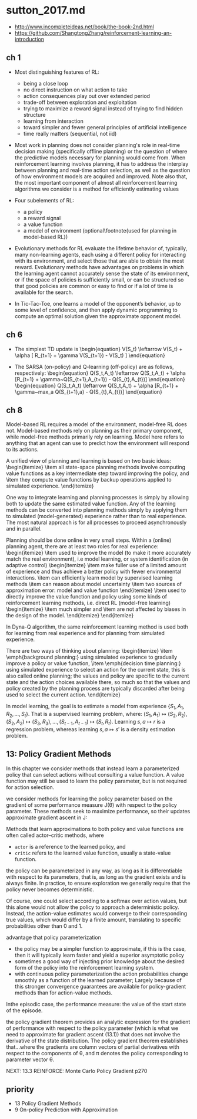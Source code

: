 # sutton_2017.md
* http://www.incompleteideas.net/book/the-book-2nd.html
* https://github.com/ShangtongZhang/reinforcement-learning-an-introduction

## ch 1
* Most distinguishing features of RL:
  * being a close loop
  * no direct instruction on what action to take
  * action consequences play out over extended period
  * trade-off between exploration and exploitation
  * trying to maximize a reward signal instead of trying to find hidden structure
  * learning from interaction
  * toward simpler and fewer general principles of artificial intelligence
  * time really matters (sequential, not iid)

* Most work in planning does not consider planning's role in real-time decision making (specifically offline planning) or
the question of where the predictive models necessary for planning would come from.
When reinforcement learning involves planning, it has to address the interplay between planning and real-time action selection,
as well as the question of how environment models are acquired and improved.
Note also that, the most important component of almost all reinforcement learning algorithms we consider is
a method for efficiently estimating values

* Four subelements of RL:
  * a policy
  * a reward signal
  * a value function
  * a model of environment (optional\footnote{used for planning in model-based RL})

* Evolutionary methods for RL evaluate the lifetime behavior of, typically, many non-learning agents,
each using a different policy for interacting with its environment,
and select those that are able to obtain the most reward.
Evolutionary methods have advantages on problems in which the learning agent cannot accurately
sense the state of its environment, or if the space of policies is sufficiently small, or
can be structured so that good policies are common or easy to find
or if a lot of time is available for the search.


* In Tic-Tac-Toe, one learns a model of the opponent’s behavior, up to some level of confidence,
and then apply dynamic programming to compute an optimal solution given the approximate opponent model.

## ch 6
* The simplest TD update is
\begin{equation}
V(S_t) \leftarrow V(S_t) + \alpha [ R_{t+1} + \gamma V(S_{t+1}) - V(S_t) ]
\end{equation}

* The SARSA (on-policy) and Q-learning (off-policy) are as follows, respectively:
\begin{equation}
Q(S_t,A_t) \leftarrow Q(S_t,A_t) + \alpha [R_{t+1} + \gamma~Q(S_{t+1},A_{t+1}) - Q(S_{t},A_{t})]
\end{equation}
\begin{equation}
Q(S_t,A_t) \leftarrow Q(S_t,A_t) + \alpha [R_{t+1} + \gamma~max_a Q(S_{t+1},a) - Q(S_{t},A_{t})]
\end{equation}

## ch 8
Model-based RL requires a model of the environment, model-free RL does not.
Model-based methods rely on planning as their primary component, while model-free methods primarily rely on learning.
Model here refers to anything that an agent can use to predict how the environment will respond to its actions.

A unified view of planning and learning is based on two basic ideas:
\begin{itemize}
\item all state-space planning methods involve computing value functions as a key intermediate step toward improving the policy, and
\item they compute value functions by backup operations applied to simulated experience.
\end{itemize}

One way to integrate learning and planning processes is simply by allowing both
to update the same estimated value function.
Any of the learning methods can be converted into planning methods simply by
applying them to simulated (model-generated) experience rather than to real experience.
The most natural approach is for all processes to proceed asynchronously and in parallel.

Planning should be done online in very small steps.
Within a (online) planning agent, there are at least two roles for real experience:
\begin{itemize}
\item used to improve the model (to make it more accurately match the real environment),
i.e model learning, or system identification (in adaptive control)
    \begin{itemize}
    \item make fuller use of a limited amount of experience and thus
    achieve a better policy with fewer environmental interactions.
    \item can efficiently learn model by supervised learning methods
    \item can reason about model uncertainty
    \item two sources of approximation error: model and value function
    \end{itemize}
\item used to directly improve the value function and policy using some kinds of
reinforcement learning methods, i.e. direct RL (model-free learning)
    \begin{itemize}
    \item much simpler and
    \item are not affected by biases in the design of the model.
    \end{itemize}
\end{itemize}

In Dyna-Q algorithm, the same reinforcement learning method is used both for
learning from real experience and for planning from simulated experience.

There are two ways of thinking about planning:
\begin{itemize}
\item \emph{background planning:}
using simulated experience to gradually improve a policy or value function,
\item \emph{decision time planning:}
using simulated experience to select an action for the current state,
this is also called online planning;
the values and policy are specific to the current state and the action choices available there,
so much so that the values and policy created by the planning process are typically discarded after
being used to select the current action.
\end{itemize}

In model learning, the goal is to estimate a model from experience $\{S_1, A_1, R_2, ..., S_t \}$.
That is a supervised learning problem, where:
$(S_1, A_1) \mapsto (S_2, R_2), (S_2, A_2) \mapsto (S_3, R_3), \ldots, (S_{t-1}, A_{t-1}) \mapsto (S_t, R_t)$.
Learning $s, a \mapsto r$ is a regression problem, whereas
learning $s, a \mapsto s'$ is a density estimation problem.

## 13: Policy Gradient Methods
In this chapter we consider methods that instead learn a parameterized policy that
can select actions without consulting a value function.
A value function may still be used to learn the policy parameter, but is not required for action selection.

we consider methods for learning the policy parameter based on the gradient of some
performance measure J(θ) with respect to the policy parameter. These methods seek to maximize
performance, so their updates approximate gradient ascent in J:

Methods that learn approximations to both policy and value functions are often called actor–critic methods, where
* `actor` is a reference to the learned policy, and
* `critic` refers to the learned value function, usually a state-value function.

the policy can be parameterized in any way, as long as
it is differentiable with respect to its parameters, that is,
as long as the gradient exists and is always finite.
In practice, to ensure exploration we generally require that the policy never becomes deterministic.

Of course, one could
select according to a softmax over action values, but this alone would not allow the policy to approach
a deterministic policy. Instead, the action-value estimates would converge to their corresponding true
values, which would differ by a finite amount, translating to specific probabilities other than 0 and 1.

advantage that policy parameterization
* the policy may be a simpler function to approximate,
  if this is the case, then it will typically learn faster and yield a superior asymptotic policy
* sometimes a good way of injecting prior
  knowledge about the desired form of the policy into the reinforcement learning system.
* with continuous policy parameterization the action probabilities change smoothly
  as a function of the learned parameter;
  Largely because of this stronger convergence guarantees are available for
  policy-gradient methods than for action-value methods.

Inthe episodic case,
the performance measure:
the value of the start state of the episode.

the policy gradient theorem provides
an analytic expression for the gradient of performance with respect to the
policy parameter (which is what we need to approximate for gradient ascent (13.1))
that does not involve the derivative of the state distribution.
The policy gradient theorem establishes that...where
the gradients are column vectors of partial derivatives with respect to the components of θ,
and π denotes the policy corresponding to parameter vector θ.

NEXT:
13.3 REINFORCE: Monte Carlo Policy Gradient
p270

## priority
* 13 Policy Gradient Methods
* 9 On-policy Prediction with Approximation


